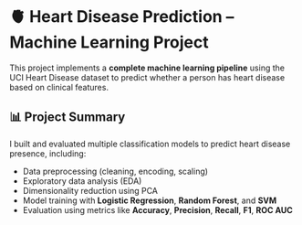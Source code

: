 # 🫀 Heart Disease Prediction – Machine Learning Project

This project implements a **complete machine learning pipeline** using the UCI Heart Disease dataset to predict whether a person has heart disease based on clinical features.

## 📊 Project Summary
 I built and evaluated multiple classification models to predict heart disease presence, including:

- Data preprocessing (cleaning, encoding, scaling)
- Exploratory data analysis (EDA)
- Dimensionality reduction using PCA
- Model training with **Logistic Regression**, **Random Forest**, and **SVM**
- Evaluation using metrics like **Accuracy**, **Precision**, **Recall**, **F1**, **ROC AUC**

